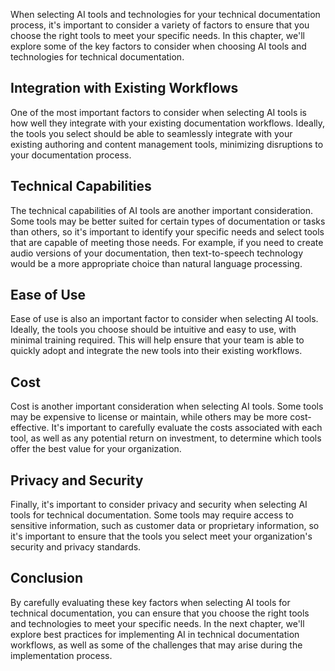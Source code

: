 

When selecting AI tools and technologies for your technical documentation process, it's important to consider a variety of factors to ensure that you choose the right tools to meet your specific needs. In this chapter, we'll explore some of the key factors to consider when choosing AI tools and technologies for technical documentation.

Integration with Existing Workflows
-----------------------------------

One of the most important factors to consider when selecting AI tools is how well they integrate with your existing documentation workflows. Ideally, the tools you select should be able to seamlessly integrate with your existing authoring and content management tools, minimizing disruptions to your documentation process.

Technical Capabilities
----------------------

The technical capabilities of AI tools are another important consideration. Some tools may be better suited for certain types of documentation or tasks than others, so it's important to identify your specific needs and select tools that are capable of meeting those needs. For example, if you need to create audio versions of your documentation, then text-to-speech technology would be a more appropriate choice than natural language processing.

Ease of Use
-----------

Ease of use is also an important factor to consider when selecting AI tools. Ideally, the tools you choose should be intuitive and easy to use, with minimal training required. This will help ensure that your team is able to quickly adopt and integrate the new tools into their existing workflows.

Cost
----

Cost is another important consideration when selecting AI tools. Some tools may be expensive to license or maintain, while others may be more cost-effective. It's important to carefully evaluate the costs associated with each tool, as well as any potential return on investment, to determine which tools offer the best value for your organization.

Privacy and Security
--------------------

Finally, it's important to consider privacy and security when selecting AI tools for technical documentation. Some tools may require access to sensitive information, such as customer data or proprietary information, so it's important to ensure that the tools you select meet your organization's security and privacy standards.

Conclusion
----------

By carefully evaluating these key factors when selecting AI tools for technical documentation, you can ensure that you choose the right tools and technologies to meet your specific needs. In the next chapter, we'll explore best practices for implementing AI in technical documentation workflows, as well as some of the challenges that may arise during the implementation process.
